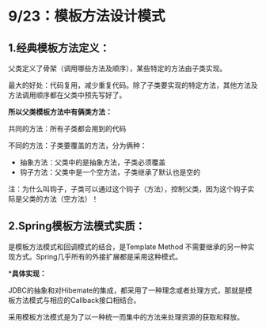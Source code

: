 # 9/23：模板方法设计模式

## 1.经典模板方法定义：

父类定义了骨架（调用哪些方法及顺序），某些特定的方法由子类实现。

最大的好处：代码复用，减少重复代码。除了子类要实现的特定方法，其他方法及方法调用顺序都在父类中预先写好了。

**所以父类模板方法中有俩类方法：**

共同的方法：所有子类都会用到的代码

不同的方法：子类要覆盖的方法，分为俩种：

- 抽象方法：父类中的是抽象方法，子类必须覆盖
- 钩子方法：父类中是一个空方法，子类继承了默认也是空的

注：为什么叫钩子，子类可以通过这个钩子（方法），控制父类，因为这个钩子实际是父类的方法（空方法）！

## 2.Spring模板方法模式实质：

是模板方法模式和回调模式的结合，是Template Method 不需要继承的另一种实现方式。Spring几乎所有的外接扩展都是采用这种模式。

***具体实现：**

JDBC的抽象和对Hibemate的集成，都采用了一种理念或者处理方式，那就是模板方法模式与相应的Callback接口相结合。

采用模板方法模式是为了以一种统一而集中的方法来处理资源的获取和释放。



